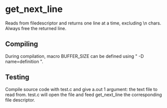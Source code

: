 # get_next_line

Reads from filedescriptor and returns one line at a time, excluding \n chars.
Always free the returned line.

## Compiling
During compilation, macro BUFFER_SIZE can be defined using " -D name=definition ".

## Testing
Compile source code with test.c and give a.out 1 argument: the text file to read from. 
test.c will open the file and feed get_next_line the corresponding file descriptor. 
